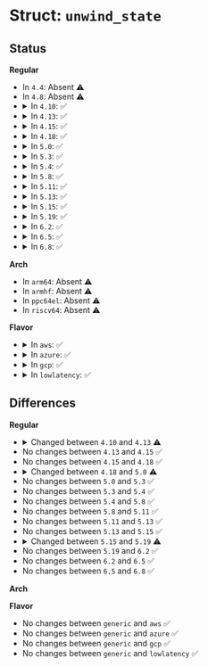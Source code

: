 # Struct: <code>unwind_state</code>

## Status
<b>Regular</b>
<ul>
<li>
In <code>4.4</code>: Absent ⚠️
</li>
<li>
In <code>4.8</code>: Absent ⚠️
</li>
<li>
<details>
<summary>In <code>4.10</code>: ✅</summary>

```c
struct unwind_state {
    struct stack_info stack_info;
    long unsigned int stack_mask;
    struct task_struct *task;
    int graph_idx;
    long unsigned int *bp;
    long unsigned int *orig_sp;
    struct pt_regs *regs;
};
```
</details>
</li>
<li>
<details>
<summary>In <code>4.13</code>: ✅</summary>

```c
struct unwind_state {
    struct stack_info stack_info;
    long unsigned int stack_mask;
    struct task_struct *task;
    int graph_idx;
    bool error;
    bool got_irq;
    long unsigned int *bp;
    long unsigned int *orig_sp;
    struct pt_regs *regs;
    long unsigned int ip;
};
```
</details>
</li>
<li>
<details>
<summary>In <code>4.15</code>: ✅</summary>

```c
struct unwind_state {
    struct stack_info stack_info;
    long unsigned int stack_mask;
    struct task_struct *task;
    int graph_idx;
    bool error;
    bool got_irq;
    long unsigned int *bp;
    long unsigned int *orig_sp;
    long unsigned int ip;
    struct pt_regs *regs;
};
```
</details>
</li>
<li>
<details>
<summary>In <code>4.18</code>: ✅</summary>

```c
struct unwind_state {
    struct stack_info stack_info;
    long unsigned int stack_mask;
    struct task_struct *task;
    int graph_idx;
    bool error;
    bool got_irq;
    long unsigned int *bp;
    long unsigned int *orig_sp;
    long unsigned int ip;
    struct pt_regs *regs;
};
```
</details>
</li>
<li>
<details>
<summary>In <code>5.0</code>: ✅</summary>

```c
struct unwind_state {
    struct stack_info stack_info;
    long unsigned int stack_mask;
    struct task_struct *task;
    int graph_idx;
    bool error;
    bool got_irq;
    long unsigned int *bp;
    long unsigned int *orig_sp;
    long unsigned int ip;
    long unsigned int *next_bp;
    struct pt_regs *regs;
};
```
</details>
</li>
<li>
<details>
<summary>In <code>5.3</code>: ✅</summary>

```c
struct unwind_state {
    struct stack_info stack_info;
    long unsigned int stack_mask;
    struct task_struct *task;
    int graph_idx;
    bool error;
    bool got_irq;
    long unsigned int *bp;
    long unsigned int *orig_sp;
    long unsigned int ip;
    long unsigned int *next_bp;
    struct pt_regs *regs;
};
```
</details>
</li>
<li>
<details>
<summary>In <code>5.4</code>: ✅</summary>

```c
struct unwind_state {
    struct stack_info stack_info;
    long unsigned int stack_mask;
    struct task_struct *task;
    int graph_idx;
    bool error;
    bool got_irq;
    long unsigned int *bp;
    long unsigned int *orig_sp;
    long unsigned int ip;
    long unsigned int *next_bp;
    struct pt_regs *regs;
};
```
</details>
</li>
<li>
<details>
<summary>In <code>5.8</code>: ✅</summary>

```c
struct unwind_state {
    struct stack_info stack_info;
    long unsigned int stack_mask;
    struct task_struct *task;
    int graph_idx;
    bool error;
    bool got_irq;
    long unsigned int *bp;
    long unsigned int *orig_sp;
    long unsigned int ip;
    long unsigned int *next_bp;
    struct pt_regs *regs;
};
```
</details>
</li>
<li>
<details>
<summary>In <code>5.11</code>: ✅</summary>

```c
struct unwind_state {
    struct stack_info stack_info;
    long unsigned int stack_mask;
    struct task_struct *task;
    int graph_idx;
    bool error;
    bool got_irq;
    long unsigned int *bp;
    long unsigned int *orig_sp;
    long unsigned int ip;
    long unsigned int *next_bp;
    struct pt_regs *regs;
};
```
</details>
</li>
<li>
<details>
<summary>In <code>5.13</code>: ✅</summary>

```c
struct unwind_state {
    struct stack_info stack_info;
    long unsigned int stack_mask;
    struct task_struct *task;
    int graph_idx;
    bool error;
    bool got_irq;
    long unsigned int *bp;
    long unsigned int *orig_sp;
    long unsigned int ip;
    long unsigned int *next_bp;
    struct pt_regs *regs;
};
```
</details>
</li>
<li>
<details>
<summary>In <code>5.15</code>: ✅</summary>

```c
struct unwind_state {
    struct stack_info stack_info;
    long unsigned int stack_mask;
    struct task_struct *task;
    int graph_idx;
    bool error;
    bool got_irq;
    long unsigned int *bp;
    long unsigned int *orig_sp;
    long unsigned int ip;
    long unsigned int *next_bp;
    struct pt_regs *regs;
};
```
</details>
</li>
<li>
<details>
<summary>In <code>5.19</code>: ✅</summary>

```c
struct unwind_state {
    struct stack_info stack_info;
    long unsigned int stack_mask;
    struct task_struct *task;
    int graph_idx;
    struct llist_node *kr_cur;
    bool error;
    bool got_irq;
    long unsigned int *bp;
    long unsigned int *orig_sp;
    long unsigned int ip;
    long unsigned int *next_bp;
    struct pt_regs *regs;
};
```
</details>
</li>
<li>
<details>
<summary>In <code>6.2</code>: ✅</summary>

```c
struct unwind_state {
    struct stack_info stack_info;
    long unsigned int stack_mask;
    struct task_struct *task;
    int graph_idx;
    struct llist_node *kr_cur;
    bool error;
    bool got_irq;
    long unsigned int *bp;
    long unsigned int *orig_sp;
    long unsigned int ip;
    long unsigned int *next_bp;
    struct pt_regs *regs;
};
```
</details>
</li>
<li>
<details>
<summary>In <code>6.5</code>: ✅</summary>

```c
struct unwind_state {
    struct stack_info stack_info;
    long unsigned int stack_mask;
    struct task_struct *task;
    int graph_idx;
    struct llist_node *kr_cur;
    bool error;
    bool got_irq;
    long unsigned int *bp;
    long unsigned int *orig_sp;
    long unsigned int ip;
    long unsigned int *next_bp;
    struct pt_regs *regs;
};
```
</details>
</li>
<li>
<details>
<summary>In <code>6.8</code>: ✅</summary>

```c
struct unwind_state {
    struct stack_info stack_info;
    long unsigned int stack_mask;
    struct task_struct *task;
    int graph_idx;
    struct llist_node *kr_cur;
    bool error;
    bool got_irq;
    long unsigned int *bp;
    long unsigned int *orig_sp;
    long unsigned int ip;
    long unsigned int *next_bp;
    struct pt_regs *regs;
};
```
</details>
</li>
</ul>
<b>Arch</b>
<ul>
<li>
In <code>arm64</code>: Absent ⚠️
</li>
<li>
In <code>armhf</code>: Absent ⚠️
</li>
<li>
In <code>ppc64el</code>: Absent ⚠️
</li>
<li>
In <code>riscv64</code>: Absent ⚠️
</li>
</ul>
<b>Flavor</b>
<ul>
<li>
<details>
<summary>In <code>aws</code>: ✅</summary>

```c
struct unwind_state {
    struct stack_info stack_info;
    long unsigned int stack_mask;
    struct task_struct *task;
    int graph_idx;
    bool error;
    bool got_irq;
    long unsigned int *bp;
    long unsigned int *orig_sp;
    long unsigned int ip;
    long unsigned int *next_bp;
    struct pt_regs *regs;
};
```
</details>
</li>
<li>
<details>
<summary>In <code>azure</code>: ✅</summary>

```c
struct unwind_state {
    struct stack_info stack_info;
    long unsigned int stack_mask;
    struct task_struct *task;
    int graph_idx;
    bool error;
    bool got_irq;
    long unsigned int *bp;
    long unsigned int *orig_sp;
    long unsigned int ip;
    long unsigned int *next_bp;
    struct pt_regs *regs;
};
```
</details>
</li>
<li>
<details>
<summary>In <code>gcp</code>: ✅</summary>

```c
struct unwind_state {
    struct stack_info stack_info;
    long unsigned int stack_mask;
    struct task_struct *task;
    int graph_idx;
    bool error;
    bool got_irq;
    long unsigned int *bp;
    long unsigned int *orig_sp;
    long unsigned int ip;
    long unsigned int *next_bp;
    struct pt_regs *regs;
};
```
</details>
</li>
<li>
<details>
<summary>In <code>lowlatency</code>: ✅</summary>

```c
struct unwind_state {
    struct stack_info stack_info;
    long unsigned int stack_mask;
    struct task_struct *task;
    int graph_idx;
    bool error;
    bool got_irq;
    long unsigned int *bp;
    long unsigned int *orig_sp;
    long unsigned int ip;
    long unsigned int *next_bp;
    struct pt_regs *regs;
};
```
</details>
</li>
</ul>

## Differences
<b>Regular</b>
<ul>
<li>
<details>
<summary>Changed between <code>4.10</code> and <code>4.13</code> ⚠️</summary>
<ul>
<li>
<b>Field added. </b>
<code>bool error</code>
</li>
<li>
<b>Field added. </b>
<code>bool got_irq</code>
</li>
<li>
<b>Field added. </b>
<code>long unsigned int ip</code>
</li>
</ul>
</details>
</li>
<li>
No changes between <code>4.13</code> and <code>4.15</code> ✅
</li>
<li>
No changes between <code>4.15</code> and <code>4.18</code> ✅
</li>
<li>
<details>
<summary>Changed between <code>4.18</code> and <code>5.0</code> ⚠️</summary>
<ul>
<li>
<b>Field added. </b>
<code>long unsigned int *next_bp</code>
</li>
</ul>
</details>
</li>
<li>
No changes between <code>5.0</code> and <code>5.3</code> ✅
</li>
<li>
No changes between <code>5.3</code> and <code>5.4</code> ✅
</li>
<li>
No changes between <code>5.4</code> and <code>5.8</code> ✅
</li>
<li>
No changes between <code>5.8</code> and <code>5.11</code> ✅
</li>
<li>
No changes between <code>5.11</code> and <code>5.13</code> ✅
</li>
<li>
No changes between <code>5.13</code> and <code>5.15</code> ✅
</li>
<li>
<details>
<summary>Changed between <code>5.15</code> and <code>5.19</code> ⚠️</summary>
<ul>
<li>
<b>Field added. </b>
<code>struct llist_node *kr_cur</code>
</li>
</ul>
</details>
</li>
<li>
No changes between <code>5.19</code> and <code>6.2</code> ✅
</li>
<li>
No changes between <code>6.2</code> and <code>6.5</code> ✅
</li>
<li>
No changes between <code>6.5</code> and <code>6.8</code> ✅
</li>
</ul>
<b>Arch</b>
<ul>
</ul>
<b>Flavor</b>
<ul>
<li>
No changes between <code>generic</code> and <code>aws</code> ✅
</li>
<li>
No changes between <code>generic</code> and <code>azure</code> ✅
</li>
<li>
No changes between <code>generic</code> and <code>gcp</code> ✅
</li>
<li>
No changes between <code>generic</code> and <code>lowlatency</code> ✅
</li>
</ul>
